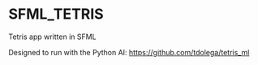 # SFML_TETRIS
Tetris app written in SFML

Designed to run with the Python AI: https://github.com/tdolega/tetris_ml
